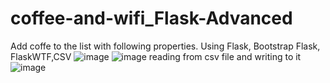 # coffee-and-wifi_Flask-Advanced
Add coffe to the list with following properties. Using Flask, Bootstrap Flask, FlaskWTF,CSV
![image](https://user-images.githubusercontent.com/67830778/191583391-c33fc1ee-2145-445f-b76a-4176439cca91.png)
![image](https://user-images.githubusercontent.com/67830778/191583446-c35dab06-74b1-41aa-a0e1-3edb7a6c8641.png)
reading from csv file and writing to it
![image](https://user-images.githubusercontent.com/67830778/191583474-df6d98ee-af62-466a-b902-22e8e9954104.png)
